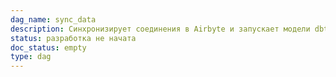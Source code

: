 ```yaml
---
dag_name: sync_data
description: Синхронизирует соединения в Airbyte и запускает модели dbt
status: разработка не начата
doc_status: empty
type: dag
---
```

 